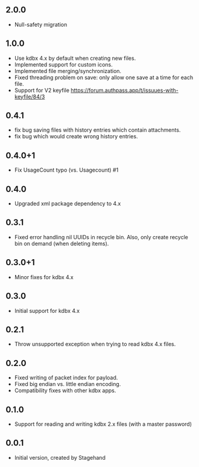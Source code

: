 ## 2.0.0

- Null-safety migration

## 1.0.0

- Use kdbx 4.x by default when creating new files.
- Implemented support for custom icons.
- Implemented file merging/synchronization.
- Fixed threading problem on save: only allow one save at a time for each file.
- Support for V2 keyfile https://forum.authpass.app/t/issuues-with-keyfile/84/3

## 0.4.1

- fix bug saving files with history entries which contain attachments.
- fix bug which would create wrong history entries.

## 0.4.0+1

- Fix UsageCount typo (vs. Usagecount) #1

## 0.4.0

- Upgraded xml package dependency to 4.x

## 0.3.1

- Fixed error handling nil UUIDs in recycle bin.
  Also, only create recycle bin on demand (when deleting items).

## 0.3.0+1

- Minor fixes for kdbx 4.x

## 0.3.0

- Initial support for kdbx 4.x

## 0.2.1

- Throw unsupported exception when trying to read kdbx 4.x files.

## 0.2.0

- Fixed writing of packet index for payload.
- Fixed big endian vs. little endian encoding.
- Compatibility fixes with other kdbx apps.

## 0.1.0

- Support for reading and writing kdbx 2.x files
  (with a master password)


## 0.0.1

- Initial version, created by Stagehand

